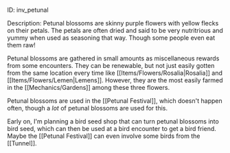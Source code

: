 ID: inv_petunal

Description: Petunal blossoms are skinny purple flowers with yellow flecks on their petals. The petals are often dried and said to be very nutritrious and yummy when used as seasoning that way. Though some people even eat them raw!

Petunal blossoms are gathered in small amounts as miscellaneous rewards from some encounters. They can be renewable, but not just easily gotten from the same location every time like [[Items/Flowers/Rosalia|Rosalia]] and [[Items/Flowers/Lemen|Lemens]]. However, they are the most easily farmed in the [[Mechanics/Gardens]] among these three flowers.

Petunal blossoms are used in the [[Petunal Festival]], which doesn't happen often, though a *lot* of petunal blossoms are used for this.

Early on, I'm planning a bird seed shop that can turn petunal blossoms into bird seed, which can then be used at a bird encounter to get a bird friend. Maybe the [[Petunal Festival]] can even involve some birds from the [[Tunnel]].